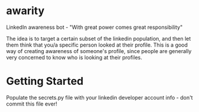 awarity
=======

LinkedIn awareness bot - "With great power comes great responsibility"

The idea is to target a certain subset of the linkedin population, and then let them think that you/a specific person looked at their profile.  This is a good way of creating awareness of someone's profile, since people are generally very concerned to know who is looking at their profiles.

Getting Started
===============
Populate the secrets.py file with your linkedin developer account info - don't commit this file ever!


